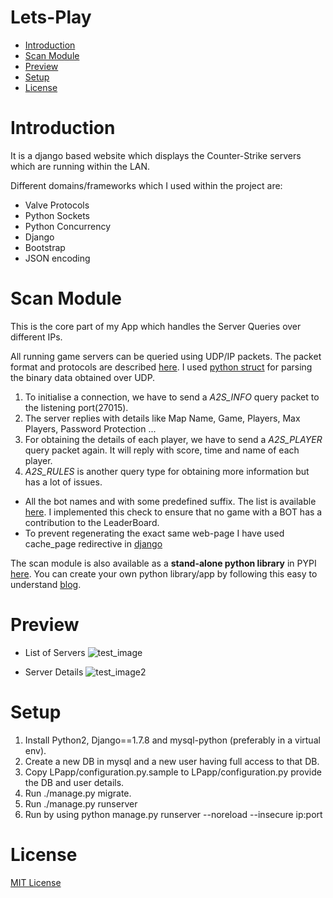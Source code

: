 Lets-Play
==========

  * [Introduction](#Introduction)
  * [Scan Module](#Scan-Module)
  * [Preview](#Preview)
  * [Setup](#Setup)
  * [License](#license)
  
Introduction
=============

It is a django based website which displays the Counter-Strike servers which are running within the LAN.

Different domains/frameworks which I used within the project are:

- Valve Protocols
- Python Sockets
- Python Concurrency
- Django
- Bootstrap
- JSON encoding

Scan Module
==============

This is the core part of my App which handles the Server Queries over different IPs. 

All running game servers can be queried using UDP/IP packets. The packet format and protocols are described [here](https://developer.valvesoftware.com/wiki/Server_queries). 
I used [python struct](https://docs.python.org/2/library/struct.html) for parsing the binary data obtained over UDP.

1. To initialise a connection, we have to send a *A2S_INFO* query packet to the listening port(27015).
2. The server replies with details like Map Name, Game, Players, Max Players, Password Protection ...
3. For obtaining the details of each player, we have to send a *A2S_PLAYER* query packet again. It will reply with score, time and name of each player.
4. *A2S_RULES* is another query type for obtaining more information but has a lot of issues.

- All the bot names and with some predefined suffix. The list is available [here](http://counterstrike.wikia.com/wiki/Bot). I implemented this check to ensure that no game with a BOT has a contribution to the LeaderBoard.
- To prevent regenerating the exact same web-page I have used cache_page redirective in [django](https://docs.djangoproject.com/en/1.9/topics/cache/)

The scan module is also available as a **stand-alone python library** in PYPI [here](https://pypi.python.org/pypi/valve-range-query/1.0.4).
You can create your own python library/app by following this easy to understand [blog](http://peterdowns.com/posts/first-time-with-pypi.html).

Preview
==========

- List of Servers
![test_image](https://cloud.githubusercontent.com/assets/10174820/17330032/d0b1687e-58e2-11e6-9c48-bf5ef3a47def.png)


- Server Details
![test_image2](https://cloud.githubusercontent.com/assets/10174820/17330045/dccae504-58e2-11e6-888b-ebb0decd928a.png)

Setup
=========
1. Install Python2, Django==1.7.8 and mysql-python (preferably in a virtual env).
2. Create a new DB in mysql and a new user having full access to that DB.
3. Copy LPapp/configuration.py.sample to LPapp/configuration.py provide the DB and user details.
4. Run ./manage.py migrate.
5. Run ./manage.py runserver
6. Run by using python manage.py runserver --noreload --insecure ip:port

License
=========
[MIT License](https://anshul.mit-license.org/)
